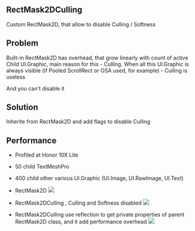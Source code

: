 ## RectMask2DCulling
Custom RectMask2D, that allow to disable Culling / Softness
## Problem
Built-in RectMask2D has overhead, that grow linearly with count of active Child UI.Graphic, main reason for this - Culling. When all this UI.Graphic is always visible (if Pooled ScrollRect or OSA used, for example) - Culling is useless

And you can't disable it

## Solution
Inherite from RectMask2D and add flags to disable Culling
## Performance
- Profiled at Honor 10X Lite
- 50 child TextMeshPro
- 400 child other various UI.Graphic (UI.Image, UI.RawImage, UI.Text)

- RectMask2D
![](https://github.com/mitay-walle/Unity3d-RectMask2DCulling/blob/main/RectMask2D_profiling.jpg)

- RectMask2DCulling , Culling and Softness disabled
![](https://github.com/mitay-walle/Unity3d-RectMask2DCulling/blob/main/RectMask2DCulling_profiling.jpg)

- RectMask2DCulling use reflection to get private properties of parent RectMask2D class, and it add performance overhead
![](https://github.com/mitay-walle/Unity3d-RectMask2DCulling/blob/main/RectMask2DCulling_performance_scheme.jpg)
